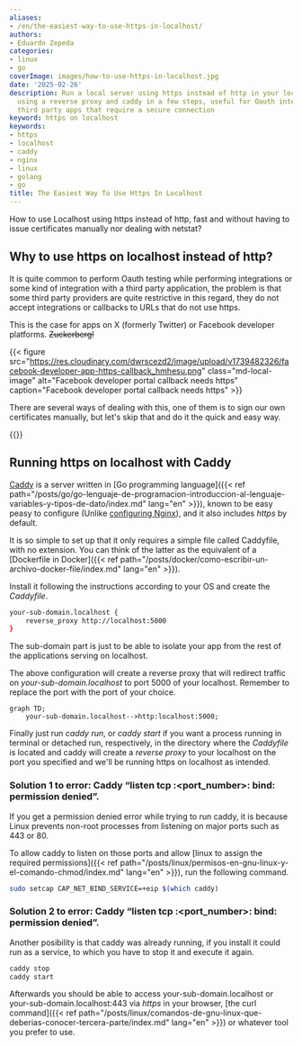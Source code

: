 ```yaml
---
aliases:
- /en/the-easiest-way-to-use-https-in-localhost/
authors:
- Eduardo Zepeda
categories:
- linux
- go
coverImage: images/how-to-use-https-in-localhost.jpg
date: '2025-02-26'
description: Run a local server using https instead of http in your localhost machine
  using a reverse proxy and caddy in a few steps, useful for Oauth integrations or
  third party apps that require a secure connection
keyword: https on localhost
keywords:
- https
- localhost
- caddy
- nginx
- linux
- golang
- go
title: The Easiest Way To Use Https In Localhost
---
```


How to use Localhost using https instead of http, fast and without having to issue certificates manually nor dealing with netstat?

## Why to use https on localhost instead of http?

It is quite common to perform Oauth testing while performing integrations or some kind of integration with a third party application, the problem is that some third party providers are quite restrictive in this regard, they do not accept integrations or callbacks to URLs that do not use https. 

This is the case for apps on X (formerly Twitter) or Facebook developer platforms. ~~Zuckerberg!~~

{{< figure src="https://res.cloudinary.com/dwrscezd2/image/upload/v1739482326/facebook-developer-app-https-callback_hmhesu.png" class="md-local-image" alt="Facebook developer portal callback needs https" caption="Facebook developer portal callback needs https" >}}

There are several ways of dealing with this, one of them is to sign our own certificates manually, but let's skip that and do it the quick and easy way.

{{<ad>}}

## Running https on localhost with Caddy

[Caddy](https://github.com/caddyserver/caddy#?) is a server written in [Go programming language]({{< ref path="/posts/go/go-lenguaje-de-programacion-introduccion-al-lenguaje-variables-y-tipos-de-dato/index.md" lang="en" >}}), known to be easy peasy to configure (Unlike [configuring Nginx](/en/linux/nginx-keepalive-gzip-http2-better-performance-on-your-website/)), and it also includes *https* by default.


It is so simple to set up that it only requires a simple file called Caddyfile, with no extension. You can think of the latter as the equivalent of a [Dockerfile in Docker]({{< ref path="/posts/docker/como-escribir-un-archivo-docker-file/index.md" lang="en" >}}).

Install it following the instructions according to your OS and create the *Caddyfile*.

``` bash
your-sub-domain.localhost {
    reverse_proxy http://localhost:5000
}

```

The sub-domain part is just to be able to isolate your app from the rest of the applications serving on localhost. 

The above configuration will create a reverse proxy that will redirect traffic on *your-sub-domain.localhost* to port 5000 of your localhost. Remember to replace the port with the port of your choice.

``` mermaid
graph TD;
    your-sub-domain.localhost-->http:localhost:5000;
```

Finally just run *caddy run*, or *caddy start* if you want a process running in terminal or detached run, respectively, in the directory where the *Caddyfile* is located and caddy will create a *reverse proxy* to your localhost on the port you specified and we'll be running https on localhost as intended.

### Solution 1 to error: Caddy “listen tcp :<port_number>: bind: permission denied”.

If you get a permission denied error while trying to run caddy, it is because Linux prevents non-root processes from listening on major ports such as 443 or 80.

To allow caddy to listen on those ports and allow [linux to assign the required permissions]({{< ref path="/posts/linux/permisos-en-gnu-linux-y-el-comando-chmod/index.md" lang="en" >}}), run the following command.


``` bash
sudo setcap CAP_NET_BIND_SERVICE=+eip $(which caddy)
```

### Solution 2 to error: Caddy “listen tcp :<port_number>: bind: permission denied”.

Another posibility is that caddy was already running, if you install it could run as a service, to which you have to stop it and execute it again.

``` bash
caddy stop
caddy start
```

Afterwards you should be able to access your-sub-domain.localhost or your-sub-domain.localhost:443 via *https* in your browser, [the curl command]({{< ref path="/posts/linux/comandos-de-gnu-linux-que-deberias-conocer-tercera-parte/index.md" lang="en" >}}) or whatever tool you prefer to use.